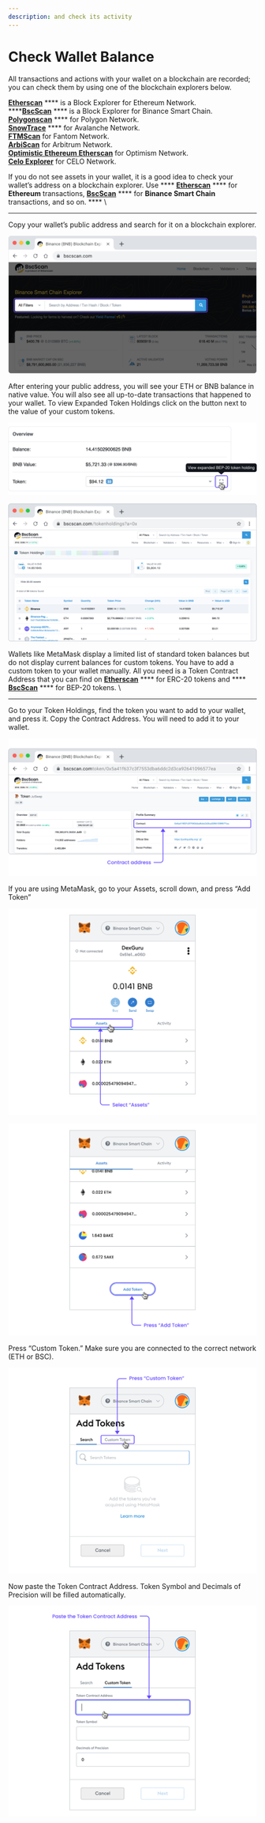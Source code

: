 ```yaml
---
description: and check its activity
---
```


# Check Wallet Balance

All transactions and actions with your wallet on a blockchain are recorded; you can check them by using one of the blockchain explorers below.&#x20;

[**Etherscan**](https://etherscan.io/) **** is a Block Explorer for Ethereum Network. \
****[**BscScan**](https://bscscan.com/) **** is a Block Explorer for Binance Smart Chain. \
[**Polygonscan**](https://polygonscan.com/) **** for Polygon Network. \
[**SnowTrace**](https://snowtrace.io/) **** for Avalanche Network. \
[**FTMScan**](https://ftmscan.com/) for Fantom Network. \
[**ArbiScan**](https://arbiscan.io/) for Arbitrum Network. \
[**Optimistic Ethereum Etherscan**](https://optimistic.etherscan.io/) for Optimism Network. \
[**Celo Explorer**](https://explorer.celo.org/) for CELO Network.

If you do not see assets in your wallet, it is a good idea to check your wallet’s address on a blockchain explorer. Use **** [**Etherscan**](https://etherscan.io/) **** for **Ethereum** transactions, [**BscScan**](https://bscscan.com/) **** for **Binance Smart Chain** transactions, and so on. **** \
****

Copy your wallet’s public address and search for it on a blockchain explorer.

![](<../../.gitbook/assets/001 (1).png>)



After entering your public address, you will see your ETH or BNB balance in native value. You will also see all up-to-date transactions that happened to your wallet. To view Expanded Token Holdings click on the button next to the value of your custom tokens.

![](<../../.gitbook/assets/002 (1).png>)

![](<../../.gitbook/assets/003 (1) (1).png>)



Wallets like MetaMask display a limited list of standard token balances but do not display current balances for custom tokens. You have to add a custom token to your wallet manually. All you need is a Token Contract Address that you can find on [**Etherscan**](https://etherscan.io/) **** for ERC-20 tokens and **** [**BscScan**](https://bscscan.com/) **** for BEP-20 tokens. \
****

Go to your Token Holdings, find the token you want to add to your wallet, and press it. Copy the Contract Address. You will need to add it to your wallet.

![](<../../.gitbook/assets/004 (1).png>)



If you are using MetaMask, go to your Assets, scroll down, and press “Add Token”

![](<../../.gitbook/assets/005 (1).png>)

![](<../../.gitbook/assets/006 (1) (1).png>)

Press “Custom Token.” Make sure you are connected to the correct network (ETH or BSC).

![](<../../.gitbook/assets/007 (1).png>)



Now paste the Token Contract Address. Token Symbol and Decimals of Precision will be filled automatically.

![](../../.gitbook/assets/008.png)
